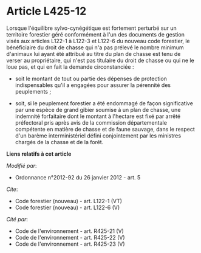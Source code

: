 # Article L425-12

Lorsque l'équilibre sylvo-cynégétique est fortement perturbé sur un territoire forestier géré conformément à l'un des
documents de gestion visés aux articles L122-1 à L122-3 et L122-6 du nouveau code forestier, le bénéficiaire du droit de
chasse qui n'a pas prélevé le nombre minimum d'animaux lui ayant été attribué au titre du plan de chasse est tenu de verser
au propriétaire, qui n'est pas titulaire du droit de chasse ou qui ne le loue pas, et qui en fait la demande circonstanciée :

- soit le montant de tout ou partie des dépenses de protection indispensables qu'il a engagées pour assurer la pérennité des
peuplements ;

- soit, si le peuplement forestier a été endommagé de façon significative par une espèce de grand gibier soumise à un plan de
chasse, une indemnité forfaitaire dont le montant à l'hectare est fixé par arrêté préfectoral pris après avis de la
commission départementale compétente en matière de chasse et de faune sauvage, dans le respect d'un barème interministériel
défini conjointement par les ministres chargés de la chasse et de la forêt.

**Liens relatifs à cet article**

_Modifié par_:

  - Ordonnance n°2012-92 du 26 janvier 2012 - art. 5

_Cite_:

  - Code forestier (nouveau) - art. L122-1 (VT)
  - Code forestier (nouveau) - art. L122-6 (V)

_Cité par_:

  - Code de l'environnement - art. R425-21 (V)
  - Code de l'environnement - art. R425-22 (V)
  - Code de l'environnement - art. R425-23 (V)
